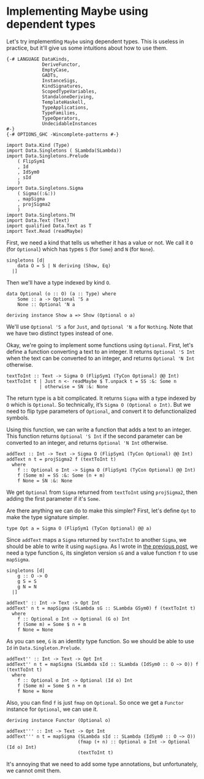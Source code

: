 # Implementing Maybe using dependent types

Let's try implementing `Maybe` using dependent types. This is useless in practice, but it'll give us some intuitions about how to use them.

```
{-# LANGUAGE DataKinds,
             DeriveFunctor,
             EmptyCase,
             GADTs,
             InstanceSigs,
             KindSignatures,
             ScopedTypeVariables,
             StandaloneDeriving,
             TemplateHaskell,
             TypeApplications,
             TypeFamilies,
             TypeOperators,
             UndecidableInstances
#-}
{-# OPTIONS_GHC -Wincomplete-patterns #-}

import Data.Kind (Type)
import Data.Singletons ( SLambda(SLambda))
import Data.Singletons.Prelude
    ( FlipSym1
    , Id
    , IdSym0
    , sId
    )
import Data.Singletons.Sigma
    ( Sigma((:&:))
    , mapSigma
    , projSigma2
    )
import Data.Singletons.TH
import Data.Text (Text)
import qualified Data.Text as T
import Text.Read (readMaybe)
```

First, we need a kind that tells us whether it has a value or not. We call it `O` (for `Optional`) which has types `S` (for `Some`) and `N` (for `None`).

```
singletons [d|
    data O = S | N deriving (Show, Eq)
  |]
```

Then we'll have a type indexed by kind `O`.

```
data Optional (o :: O) (a :: Type) where
    Some :: a -> Optional 'S a
    None :: Optional 'N a

deriving instance Show a => Show (Optional o a)
```

We'll use `Optional 'S a` for `Just`, and `Optional 'N a` for `Nothing`. Note that we have two distinct types instead of one.

Okay, we're going to implement some functions using `Optional`. First, let's define a function converting a text to an integer. It returns `Optional 'S Int` when the text can be converted to an integer, and returns `Optional 'N Int` otherwise.

```
textToInt :: Text -> Sigma O (FlipSym1 (TyCon Optional) @@ Int)
textToInt t | Just n <- readMaybe $ T.unpack t = SS :&: Some n
            | otherwise = SN :&: None
```

The return type is a bit complicated. It returns `Sigma` with a type indexed by `O` which is `Optional`. So technically, it’s `Sigma O (Optional o Int)`. But we need to flip type parameters of `Optional`, and convert it to defunctionalized symbols.

Using this function, we can write a function that adds a text to an integer. This function returns `Optional 'S Int` if the second parameter can be converted to an integer, and returns `Optional 'N Int` otherwise.

```
addText :: Int -> Text -> Sigma O (FlipSym1 (TyCon Optional) @@ Int)
addText n t = projSigma2 f (textToInt t)
  where
    f :: Optional o Int -> Sigma O (FlipSym1 (TyCon Optional) @@ Int)
    f (Some m) = SS :&: Some (n + m)
    f None = SN :&: None
```

We get `Optional` from `Sigma` returned from `textToInt` using `projSigma2`, then adding the first parameter if it's `Some`.

Are there anything we can do to make this simpler? First, let's define `Opt` to make the type signature simpler.

```
type Opt a = Sigma O (FlipSym1 (TyCon Optional) @@ a)
```

Since `addText` maps a `Sigma` returned by `textToInt` to another `Sigma`, we should be able to write it using `mapSigma`. As I wrote in [the previous post](https://snak.tumblr.com/post/633044262613860352/playing-with-sigma-part-2), we need a type function `G`, its singleton version `sG` and a value function `f` to use `mapSigma`.

```
singletons [d|
    g :: O -> O
    g S = S
    g N = N
  |]

addText' :: Int -> Text -> Opt Int
addText' n t = mapSigma (SLambda sG :: SLambda GSym0) f (textToInt t)
  where
    f :: Optional o Int -> Optional (G o) Int
    f (Some m) = Some $ n + m
    f None = None
```

As you can see, `G` is an identity type function. So we should be able to use `Id` in `Data.Singleton.Prelude`.

```
addText'' :: Int -> Text -> Opt Int
addText'' n t = mapSigma (SLambda sId :: SLambda (IdSym0 :: O ~> O)) f (textToInt t)
  where
    f :: Optional o Int -> Optional (Id o) Int
    f (Some m) = Some $ n + m
    f None = None
```

Also, you can find `f` is just `fmap` on `Optional`.  So once we get a `Functor` instance for `Optional`, we can use it.

```
deriving instance Functor (Optional o)

addText''' :: Int -> Text -> Opt Int
addText''' n t = mapSigma (SLambda sId :: SLambda (IdSym0 :: O ~> O))
                          (fmap (+ n) :: Optional o Int -> Optional (Id o) Int)
                          (textToInt t)
```

It's annoying that we need to add some type annotations, but unfortunately, we cannot omit them.
